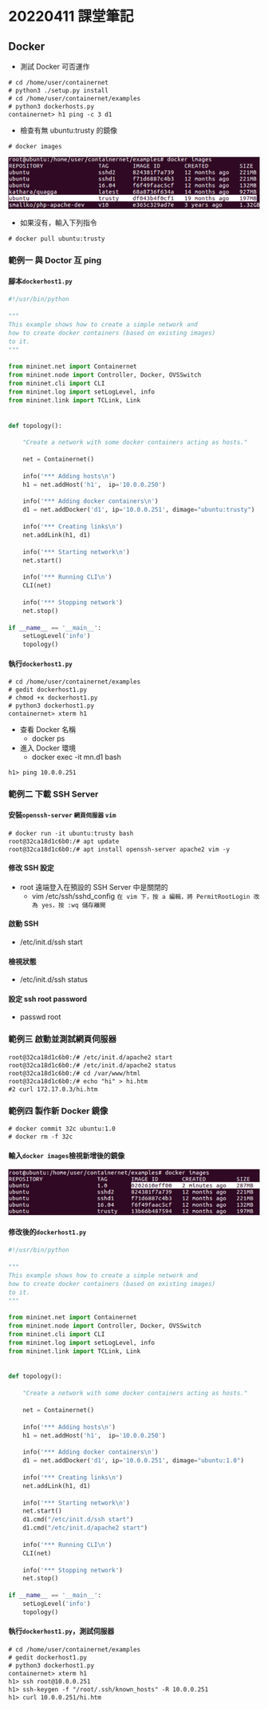 # 20220411 課堂筆記
## Docker
* 測試 Docker 可否運作
```
# cd /home/user/containernet
# python3 ./setup.py install
# cd /home/user/containernet/examples
# python3 dockerhosts.py
containernet> h1 ping -c 3 d1
```
* 檢查有無 ubuntu:trusty 的鏡像
```
# docker images
```
![範例](../IMAGE/ubundu0411_1.png)

* 如果沒有，輸入下列指令
```
# docker pull ubuntu:trusty
```
### 範例一 與 Doctor 互 ping
#### 腳本`dockerhost1.py`
```py
#!/usr/bin/python

"""
This example shows how to create a simple network and
how to create docker containers (based on existing images)
to it.
"""

from mininet.net import Containernet
from mininet.node import Controller, Docker, OVSSwitch
from mininet.cli import CLI
from mininet.log import setLogLevel, info
from mininet.link import TCLink, Link


def topology():

    "Create a network with some docker containers acting as hosts."

    net = Containernet()

    info('*** Adding hosts\n')
    h1 = net.addHost('h1',  ip='10.0.0.250')

    info('*** Adding docker containers\n')
    d1 = net.addDocker('d1', ip='10.0.0.251', dimage="ubuntu:trusty")
    
    info('*** Creating links\n')
    net.addLink(h1, d1)
   
    info('*** Starting network\n')
    net.start()

    info('*** Running CLI\n')
    CLI(net)

    info('*** Stopping network')
    net.stop()

if __name__ == '__main__':
    setLogLevel('info')
    topology()
```
#### 執行`dockerhost1.py`
```
# cd /home/user/containernet/examples
# gedit dockerhost1.py
# chmod +x dockerhost1.py
# python3 dockerhost1.py
containernet> xterm h1
```
* 查看 Docker 名稱
    - docker ps
* 進入 Docker 環境
    - docker exec -it mn.d1 bash
```
h1> ping 10.0.0.251
```
### 範例二 下載 SSH Server
#### 安裝`openssh-server` `網頁伺服器` `vim`
```
# docker run -it ubuntu:trusty bash
root@32ca18d1c6b0:/# apt update
root@32ca18d1c6b0:/# apt install openssh-server apache2 vim -y
```
#### 修改 SSH 設定
* root 遠端登入在預設的 SSH Server 中是關閉的
    - vim /etc/ssh/sshd_config `在 vim 下，按 a 編輯，將 PermitRootLogin 改為 yes，按 :wq 儲存離開`
#### 啟動 SSH
* /etc/init.d/ssh start
#### 檢視狀態
* /etc/init.d/ssh status
#### 設定 ssh root password
* passwd root
### 範例三 啟動並測試網頁伺服器
```
root@32ca18d1c6b0:/# /etc/init.d/apache2 start
root@32ca18d1c6b0:/# /etc/init.d/apache2 status
root@32ca18d1c6b0:/# cd /var/www/html
root@32ca18d1c6b0:/# echo "hi" > hi.htm
#2 curl 172.17.0.3/hi.htm
```
### 範例四 製作新 Docker 鏡像
```
# docker commit 32c ubuntu:1.0
# docker rm -f 32c
```
#### 輸入`docker images`檢視新增後的鏡像
![範例](../IMAGE/ubundu0411_2.png)
#### 修改後的`dockerhost1.py`
```py
#!/usr/bin/python

"""
This example shows how to create a simple network and
how to create docker containers (based on existing images)
to it.
"""

from mininet.net import Containernet
from mininet.node import Controller, Docker, OVSSwitch
from mininet.cli import CLI
from mininet.log import setLogLevel, info
from mininet.link import TCLink, Link


def topology():

    "Create a network with some docker containers acting as hosts."

    net = Containernet()

    info('*** Adding hosts\n')
    h1 = net.addHost('h1',  ip='10.0.0.250')

    info('*** Adding docker containers\n')
    d1 = net.addDocker('d1', ip='10.0.0.251', dimage="ubuntu:1.0")
    
    info('*** Creating links\n')
    net.addLink(h1, d1)
   
    info('*** Starting network\n')
    net.start()
    d1.cmd("/etc/init.d/ssh start")
    d1.cmd("/etc/init.d/apache2 start")

    info('*** Running CLI\n')
    CLI(net)

    info('*** Stopping network')
    net.stop()

if __name__ == '__main__':
    setLogLevel('info')
    topology()
```
#### 執行`dockerhost1.py`，測試伺服器
```
# cd /home/user/containernet/examples
# gedit dockerhost1.py
# python3 dockerhost1.py
containernet> xterm h1
h1> ssh root@10.0.0.251
h1> ssh-keygen -f "/root/.ssh/known_hosts" -R 10.0.0.251
h1> curl 10.0.0.251/hi.htm
```